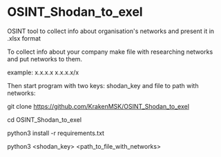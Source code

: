 # OSINT_Shodan_to_exel
OSINT tool to collect info about organisation's networks and present it in .xlsx format

To collect info about your company make file with researching networks and put networks to them.


example:
x.x.x.x
x.x.x.x/x

Then start program with two keys: shodan_key and file to path with networks:


git clone https://github.com/KrakenMSK/OSINT_Shodan_to_exel

cd OSINT_Shodan_to_exel

python3 install -r requirements.txt

python3 <shodan_key> <path_to_file_with_networks>
